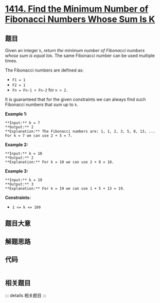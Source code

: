 # [1414. Find the Minimum Number of Fibonacci Numbers Whose Sum Is K](https://leetcode.com/problems/find-the-minimum-number-of-fibonacci-numbers-whose-sum-is-k)

## 题目

Given an integer `k`, _return the minimum number of Fibonacci numbers whose
sum is equal to_`k`. The same Fibonacci number can be used multiple times.

The Fibonacci numbers are defined as:

  * `F1 = 1`
  * `F2 = 1`
  * `Fn = Fn-1 + Fn-2` for `n > 2.`

It is guaranteed that for the given constraints we can always find such
Fibonacci numbers that sum up to `k`.



**Example 1:**

    
    
    **Input:** k = 7
    **Output:** 2 
    **Explanation:** The Fibonacci numbers are: 1, 1, 2, 3, 5, 8, 13, ... 
    For k = 7 we can use 2 + 5 = 7.

**Example 2:**

    
    
    **Input:** k = 10
    **Output:** 2 
    **Explanation:** For k = 10 we can use 2 + 8 = 10.
    

**Example 3:**

    
    
    **Input:** k = 19
    **Output:** 3 
    **Explanation:** For k = 19 we can use 1 + 5 + 13 = 19.
    



**Constraints:**

  * `1 <= k <= 109`


## 题目大意

## 解题思路

## 代码

```javascript

```

## 相关题目

::: details 相关题目
:::
